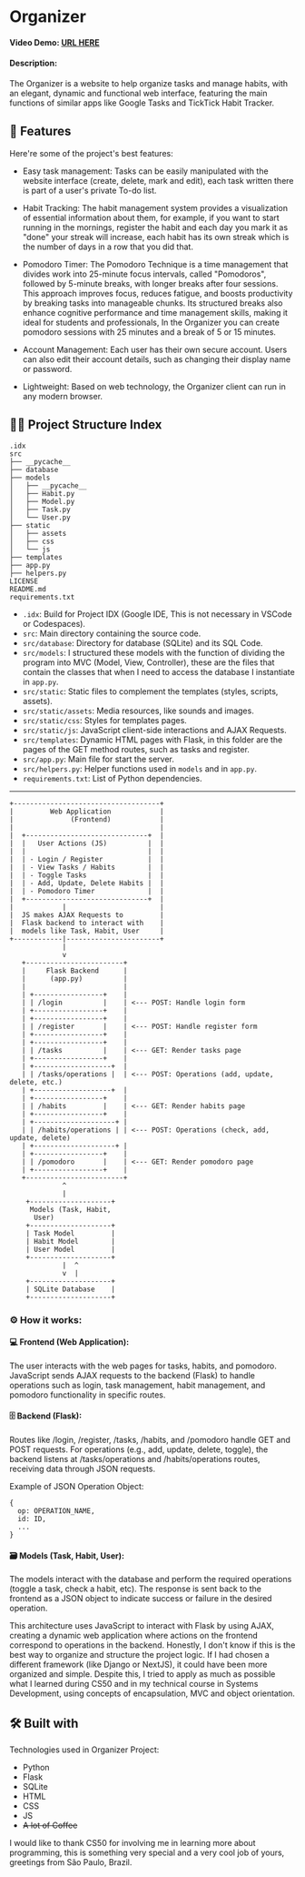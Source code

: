 # Organizer
#### Video Demo:  [URL HERE](https://youtu.be/wWISpfnjV8M)
#### Description:
The Organizer is a website to help organize tasks and manage habits, with an elegant, dynamic and functional web interface, featuring the main functions of similar apps like Google Tasks and TickTick Habit Tracker.

## 🧐 Features
Here're some of the project's best features:
- Easy task management: Tasks can be easily manipulated with the website interface (create, delete, mark and edit), each task written there is part of a user's private To-do list.

- Habit Tracking: The habit management system provides a visualization of essential information about them, for example, if you want to start running in the mornings, register the habit and each day you mark it as "done" your streak will increase, each habit has its own streak which is the number of days in a row that you did that.

- Pomodoro Timer: The Pomodoro Technique is a time management that divides work into 25-minute focus intervals, called "Pomodoros", followed by 5-minute breaks, with longer breaks after four sessions. This approach improves focus, reduces fatigue, and boosts productivity by breaking tasks into manageable chunks. Its structured breaks also enhance cognitive performance and time management skills, making it ideal for students and professionals, In the Organizer you can create pomodoro sessions with 25 minutes and a break of 5 or 15 minutes.

- Account Management: Each user has their own secure account. Users can also edit their account details, such as changing their display name or password.

- Lightweight: Based on web technology, the Organizer client can run in any modern browser.

## 👨‍💻 Project Structure Index
```
.idx
src
├── __pycache__
├── database
├── models
│   ├── __pycache__
│   ├── Habit.py
│   ├── Model.py
│   ├── Task.py
│   └── User.py
├── static
│   ├── assets
│   ├── css
│   └── js
├── templates
├── app.py
├── helpers.py
LICENSE
README.md
requirements.txt
```
- `.idx`: Build for Project IDX (Google IDE, This is not necessary in VSCode or Codespaces).
- `src`: Main directory containing the source code.
- `src/database`: Directory for database (SQLite) and its SQL Code.
- `src/models`: I structured these models with the function of dividing the program into MVC (Model, View, Controller), these are the files that contain the classes that when I need to access the database I instantiate in `app.py`.
- `src/static`: Static files to complement the templates (styles, scripts, assets).
- `src/static/assets`: Media resources, like sounds and images.
- `src/static/css`: Styles for templates pages.
- `src/static/js`: JavaScript client-side interactions and AJAX Requests.
- `src/templates`: Dynamic HTML pages with Flask, in this folder are the pages of the GET method routes, such as tasks and register.
- `src/app.py`: Main file for start the server.
- `src/helpers.py`: Helper functions used in `models` and in `app.py`.
- `requirements.txt`: List of Python dependencies.

---

```
+------------------------------------+
|         Web Application            |
|              (Frontend)            |
|                                    |
|  +------------------------------+  |
|  |   User Actions (JS)          |  |
|  |                              |  |
|  | - Login / Register           |  |
|  | - View Tasks / Habits        |  |
|  | - Toggle Tasks               |  |
|  | - Add, Update, Delete Habits |  |
|  | - Pomodoro Timer             |  |
|  +------------------------------+  |
|            |                       |
|  JS makes AJAX Requests to         |
|  Flask backend to interact with    |
|  models like Task, Habit, User     |
+------------|-----------------------+
             |
             v
   +------------------------+
   |     Flask Backend      |
   |      (app.py)          |
   |                        |
   | +-----------------+    |
   | | /login          |    | <--- POST: Handle login form
   | +-----------------+    |
   | +-----------------+    |
   | | /register       |    | <--- POST: Handle register form
   | +-----------------+    |
   | +-----------------+    |
   | | /tasks          |    | <--- GET: Render tasks page
   | +-----------------+    |
   | +-------------------+  |
   | | /tasks/operations |  | <--- POST: Operations (add, update, delete, etc.)
   | +-------------------+  |
   | +-----------------+    |
   | | /habits         |    | <--- GET: Render habits page
   | +-----------------+    |
   | +--------------------+ |
   | | /habits/operations | | <--- POST: Operations (check, add, update, delete)
   | +--------------------+ |
   | +-----------------+    |
   | | /pomodoro       |    | <--- GET: Render pomodoro page
   | +-----------------+    |
   +------------------------+
             ^
             |
    +--------------------+
     Models (Task, Habit,  
      User)                
    +--------------------+  
    | Task Model         | 
    | Habit Model        | 
    | User Model         | 
    +--------------------+
             |  ^
             v  |
    +--------------------+  
    | SQLite Database    | 
    +--------------------+
```
### ⚙ How it works:
#### 💻 Frontend (Web Application):
The user interacts with the web pages for tasks, habits, and pomodoro.
JavaScript sends AJAX requests to the backend (Flask) to handle operations such as login, task management, habit management, and pomodoro functionality in specific routes.

#### 🗄️ Backend (Flask):
Routes like /login, /register, /tasks, /habits, and /pomodoro handle GET and POST requests.
For operations (e.g., add, update, delete, toggle), the backend listens at /tasks/operations and /habits/operations routes, receiving data through JSON requests.

Example of JSON Operation Object:
```
{
  op: OPERATION_NAME,
  id: ID,
  ...
}
```

#### 🗃️ Models (Task, Habit, User):
The models interact with the database and perform the required operations (toggle a task, check a habit, etc).
The response is sent back to the frontend as a JSON object to indicate success or failure in the desired operation.

This architecture uses JavaScript to interact with Flask by using AJAX, creating a dynamic web application where actions on the frontend correspond to operations in the backend. Honestly, I don't know if this is the best way to organize and structure the project logic. If I had chosen a different framework (like Django or NextJS), it could have been more organized and simple. Despite this, I tried to apply as much as possible what I learned during CS50 and in my technical course in Systems Development, using concepts of encapsulation, MVC and object orientation.

## 🛠️ Built with
Technologies used in Organizer Project:
- Python
- Flask
- SQLite
- HTML
- CSS
- JS
- ~~A lot of Coffee~~

I would like to thank CS50 for involving me in learning more about programming, this is something very special and a very cool job of yours, greetings from São Paulo, Brazil.
